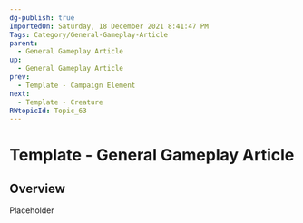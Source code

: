 ```yaml
---
dg-publish: true
ImportedOn: Saturday, 18 December 2021 8:41:47 PM
Tags: Category/General-Gameplay-Article
parent:
  - General Gameplay Article
up:
  - General Gameplay Article
prev:
  - Template - Campaign Element
next:
  - Template - Creature
RWtopicId: Topic_63
---
```

# Template - General Gameplay Article
## Overview
Placeholder

